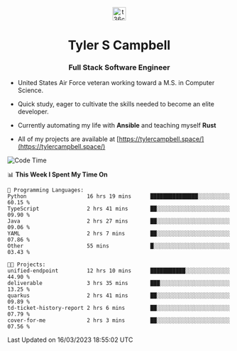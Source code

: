 <p align="center">
<a href="https://www.linkedin.com/in/t36campbell" target="blank"><img align="center" src="https://ik.imagekit.io/t36campbell/Portfolio/linkedin.png.original_m8bbGgPh6.png" alt="t36campbell" height="30" width="30" /></a>
</p>
<h1 align="center">Tyler S Campbell</h1>
<h3 align="center">Full Stack Software Engineer</h3>

* United States Air Force veteran working toward a M.S. in Computer Science.

* Quick study, eager to cultivate the skills needed to become an elite developer.

* Currently automating my life with **Ansible** and teaching myself **Rust**

* All of my projects are available at [https://tylercampbell.space/](https://tylercampbell.space/)

<!--START_SECTION:waka-->
![Code Time](http://img.shields.io/badge/Code%20Time-2%2C280%20hrs%2028%20mins-blue)

📊 **This Week I Spent My Time On** 

```text
💬 Programming Languages: 
Python                   16 hrs 19 mins      ███████████████░░░░░░░░░░   60.15 % 
TypeScript               2 hrs 41 mins       ██░░░░░░░░░░░░░░░░░░░░░░░   09.90 % 
Java                     2 hrs 27 mins       ██░░░░░░░░░░░░░░░░░░░░░░░   09.06 % 
YAML                     2 hrs 7 mins        ██░░░░░░░░░░░░░░░░░░░░░░░   07.86 % 
Other                    55 mins             █░░░░░░░░░░░░░░░░░░░░░░░░   03.43 % 

🐱‍💻 Projects: 
unified-endpoint         12 hrs 10 mins      ███████████░░░░░░░░░░░░░░   44.90 % 
deliverable              3 hrs 35 mins       ███░░░░░░░░░░░░░░░░░░░░░░   13.25 % 
quarkus                  2 hrs 41 mins       ██░░░░░░░░░░░░░░░░░░░░░░░   09.89 % 
td-ticket-history-report 2 hrs 6 mins        ██░░░░░░░░░░░░░░░░░░░░░░░   07.79 % 
cover-for-me             2 hrs 3 mins        ██░░░░░░░░░░░░░░░░░░░░░░░   07.56 % 
```


 Last Updated on 16/03/2023 18:55:02 UTC
<!--END_SECTION:waka-->
